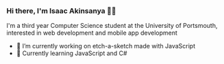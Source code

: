 ### Hi there, I'm Isaac Akinsanya 👋🏾

I'm a third year Computer Science student at the University of Portsmouth, interested in web development and mobile app development

- 🔭 I’m currently working on etch-a-sketch made with JavaScript
- 🌱 Currently learning JavaScript and C#

<!--
**IsaacAkin/IsaacAkin** is a ✨ _special_ ✨ repository because its `README.md` (this file) appears on your GitHub profile.

Here are some ideas to get you started:

- 🔭 I’m currently working on a browser version of etch-a-sketch made with JavaScript
- 🔭 I’m currently working on ...
- 🌱 I’m currently learning ...
- 👯 I’m looking to collaborate on ...
- 🤔 I’m looking for help with ...
- 💬 Ask me about ...
- 📫 How to reach me: ...
- 😄 Pronouns: ...
- ⚡ Fun fact: ...
-->
